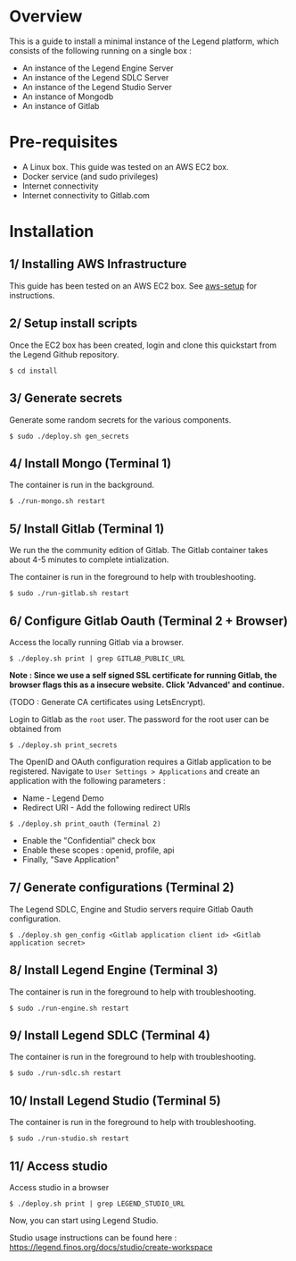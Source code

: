# Overview 

This is a guide to install a minimal instance of the Legend platform, which consists of the following running on a single box :
* An instance of the Legend Engine Server
* An instance of the Legend SDLC Server 
* An instance of the Legend Studio Server 
* An instance of Mongodb 
* An instance of Gitlab

# Pre-requisites 
* A Linux box. This guide was tested on an AWS EC2 box.
* Docker service (and sudo privileges)
* Internet connectivity 
* Internet connectivity to Gitlab.com 

# Installation 

## 1/ Installing AWS Infrastructure 
This guide has been tested on an AWS EC2 box. See [aws-setup](setup-aws/README.md) for instructions.

## 2/ Setup install scripts 

Once the EC2 box has been created, login and clone this quickstart from the Legend Github repository.

```
$ cd install
```

## 3/ Generate secrets

Generate some random secrets for the various components. 

```
$ sudo ./deploy.sh gen_secrets 
```

## 4/ Install Mongo (Terminal 1)

The container is run in the background.

```
$ ./run-mongo.sh restart
```

## 5/ Install Gitlab (Terminal 1)

We run the the community edition of Gitlab. The Gitlab container takes about 4-5 minutes to complete intialization.

The container is run in the foreground to help with troubleshooting.

```
$ sudo ./run-gitlab.sh restart
```

## 6/ Configure Gitlab Oauth (Terminal 2 + Browser)

Access the locally running Gitlab via a browser.

```
$ ./deploy.sh print | grep GITLAB_PUBLIC_URL
```

__Note : Since we use a self signed SSL certificate for running Gitlab, the browser flags this as a insecure website. Click 'Advanced' and continue.__

(TODO : Generate CA certificates using LetsEncrypt).

Login to Gitlab as the ```root``` user. The password for the root user can be obtained from 

```
$ ./deploy.sh print_secrets 
```

The OpenID and OAuth configuration requires a Gitlab application to be registered. Navigate to ```User Settings > Applications``` and create an application with the following parameters :
* Name - Legend Demo 
* Redirect URI - Add the following redirect URIs 

```
$ ./deploy.sh print_oauth (Terminal 2)
```
* Enable the "Confidential" check box
* Enable these scopes : openid, profile, api 
* Finally, "Save Application"


## 7/ Generate configurations (Terminal 2)

The Legend SDLC, Engine and Studio servers require Gitlab Oauth configuration. 

```
$ ./deploy.sh gen_config <Gitlab application client id> <Gitlab application secret>
```

## 8/ Install Legend Engine (Terminal 3)

The container is run in the foreground to help with troubleshooting. 
```
$ sudo ./run-engine.sh restart
```

## 9/ Install Legend SDLC (Terminal 4) 

The container is run in the foreground to help with troubleshooting. 
```
$ sudo ./run-sdlc.sh restart
```

## 10/ Install Legend Studio (Terminal 5) 

The container is run in the foreground to help with troubleshooting. 

```
$ sudo ./run-studio.sh restart
```

## 11/ Access studio 

Access studio in a browser 

```
$ ./deploy.sh print | grep LEGEND_STUDIO_URL
```

Now, you can start using Legend Studio. 

Studio usage instructions can be found here : https://legend.finos.org/docs/studio/create-workspace
